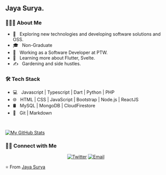 <h2>Jaya Surya.</h2>

<h3> 👨🏻‍💻 About Me </h3>

- 🤔 &nbsp; Exploring new technologies and developing software solutions and OSS.
- 🎓 &nbsp; Non-Graduate
- 💼 &nbsp; Working as a Software Developer at PTW.
- 🌱 &nbsp; Learning more about Flutter, Svelte.
- ✍️ &nbsp; Gardening and side hustles.

<h3>🛠 Tech Stack</h3>

- 💻 &nbsp; Javascript | Typescript | Dart | Python | PHP
- 🌐 &nbsp; HTML | CSS | JavaScript | Bootstrap | Node.js | ReactJS
- 🛢 &nbsp; MySQL | MongoDB | CloudFirestore
- 🔧 &nbsp; Git | Markdown 

<br/>

[![My GitHub Stats](https://github-readme-stats.vercel.app/api?username=jsuryahyd&show_icons=true)](https://github.com/jsuryahyd)

<h3> 🤝🏻 Connect with Me </h3>

<p align="center">
<a href="https://twitter.com/jaysuryahyd"><img alt="Twitter" src="https://img.shields.io/badge/twitter-jaysuryahyd-blue?style=flat-square&logo=twitter"></a>
<a href="mailto:jaysuryahyd@gmail.com"><img alt="Email" src="https://img.shields.io/badge/Email-jaysuryahyd@gmail.com-blue?style=flat-square&logo=gmail"></a>
</p>

⭐️ From [Jaya Surya](https://github.com/jsuryahyd)
